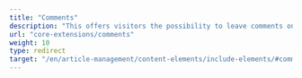 ```yaml
---
title: "Comments"
description: "This offers visitors the possibility to leave comments on your website."
url: "core-extensions/comments"
weight: 10
type: redirect
target: "/en/article-management/content-elements/include-elements/#comments"
---
```

